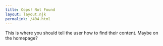 ```yaml
---
title: Oops! Not Found
layout: layout.njk
permalink: /404.html
---
```




This is where you should tell the user how to find their content. Maybe on the   homepage?
